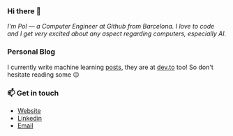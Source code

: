 ### Hi there 👋
*I'm Pol — a Computer Engineer at Github from Barcelona. I love to code and I get very excited about any aspect regarding computers, especially AI.*

### Personal Blog 
I currently write machine learning [posts](https://blog.polmonroig.com), they are at [dev.to](https://dev.to/polmonroig) too! So don't hesitate reading some 😉

### 📫 Get in touch
* [Website](https://www.polmonroig.com)
* [Linkedin](https://www.linkedin.com/in/polmonroig/)
* [Email](mailto:polmonroig@gmail.com )


<!--
**polmonroig/polmonroig** is a ✨ _special_ ✨ repository because its `README.md` (this file) appears on your GitHub profile.

Here are some ideas to get you started:

- 
- 🔭 I’m currently working on .
- 🌱 I’m currently learning ...
- 👯 I’m looking to collaborate on ...
- 🤔 I’m looking for help with ...
- 💬 Ask me about ...
- 📫 How to reach me: ...
- 😄 Pronouns: ...
- ⚡ Fun fact: ...
-->

